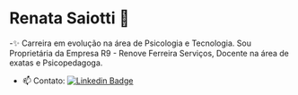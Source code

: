# Renata Saiotti 💞️
-✨ Carreira em evolução na área de Psicologia e Tecnologia. 
Sou Proprietária da Empresa R9 - Renove Ferreira Serviços, Docente na área de exatas e Psicopedagoga.
- 📫 Contato: [![Linkedin Badge](https://img.shields.io/badge/-RenataFerreira-blue?style=flat-square&logo=Linkedin&logoColor=white&link=https://www.linkedin.com/in/renata-ferreira-96183970)](https://www.linkedin.com/in/renata-ferreira-96183970)

